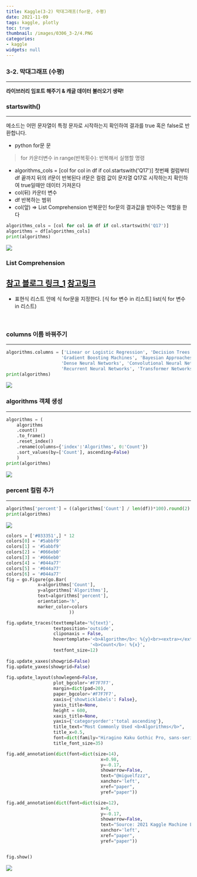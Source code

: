 ```yaml
---
title: Kaggle(3-2) 막대그래프(for문, 수평)
date: 2021-11-09
tags: kaggle, plotly
toc: true
thumbnail: /images/0306_3-2/4.PNG
categories: 
- kaggle
widgets: null
---
```


### **3-2. 막대그래프 (수평)**
---
**라이브러리 임포트 해주기 & 캐글 데이터 불러오기 생략!**
<br>

### **startswith()**
---
메소드는 어떤 문자열이 특정 문자로 시작하는지 확인하여 결과를 true 혹은 false로 반환합니다.
<br>
- python for문 문
>for 카운터변수 in range(반복횟수):
>    반복해서 실행할 명령

- algorithms_cols = [col for col in df if col.startswith('Q17')]
첫번째 컬럼부터 df 끝까지 뒤의 if문이 반복된다
if문은 컬럼 값이 문자열 Q17로 시작하는지 확인하여 true일때만 데이터 가져온다
- col(뒤)
카운터 변수
- df
반복하는 범위
- col(앞) => List Comprehension
반복문인 for문의 결과값을 받아주는 역할을 한다

```python
algorithms_cols = [col for col in df if col.startswith('Q17')]
algorithms = df[algorithms_cols]
print(algorithms)
```
![](/images/0306_3-2/1.PNG)
<br>

### **List Comprehension**
[참고 블로그 링크_1](https://yjs-program.tistory.com/177)
[참고링크](https://dojang.io/mod/page/view.php?id=2285)
---
- 표현식
리스트 안에 식 for문을 지정한다.
[식 for 변수 in 리스트]
list(식 for 변수 in 리스트)


<br>

### **columns 이름 바꿔주기**
---
```python
algorithms.columns = ['Linear or Logistic Regression', 'Decision Trees or Random Forests', 
                     'Gradient Boosting Machines', 'Bayesian Approaches', 'Evolutionary Approaches', 
                     'Dense Neural Networks', 'Convolutional Neural Networks', 'Generative Adversarial Networks',
                     'Recurrent Neural Networks', 'Transformer Networks', 'None', 'Other']
print(algorithms)
```
![](/images/0306_3-2/2.PNG)
<br>

### **algorithms 객체 생성**
---

```python
algorithms = (
    algorithms
    .count()
    .to_frame()
    .reset_index()
    .rename(columns={'index':'Algorithms', 0:'Count'})
    .sort_values(by=['Count'], ascending=False)
    )
print(algorithms)
```
![](/images/0306_3-2/3.PNG)
<br>

### **percent 컬럼 추가**
---
```python
algorithms['percent'] = ((algorithms['Count'] / len(df))*100).round(2).astype(str) + '%'
print(algorithms)
```
![](/images/0306_3-2/5.PNG)
<br>

```python
colors = ['#033351',] * 12
colors[0] = '#5abbf9'
colors[1] = '#5abbf9'
colors[2] = '#066eb0'
colors[3] = '#066eb0'
colors[4] = '#044a77'
colors[5] = '#044a77'
colors[6] = '#044a77'
fig = go.Figure(go.Bar(
            x=algorithms['Count'],
            y=algorithms['Algorithms'],
            text=algorithms['percent'],
            orientation='h',
            marker_color=colors
                        ))

fig.update_traces(texttemplate='%{text}', 
                  textposition='outside',
                  cliponaxis = False,
                  hovertemplate='<b>Algorithm</b>: %{y}<br><extra></extra>'+
                                '<b>Count</b>: %{x}',
                  textfont_size=12)
                  
fig.update_xaxes(showgrid=False)
fig.update_yaxes(showgrid=False)
 
fig.update_layout(showlegend=False, 
                  plot_bgcolor='#F7F7F7', 
                  margin=dict(pad=20),
                  paper_bgcolor='#F7F7F7',
                  xaxis={'showticklabels': False},
                  yaxis_title=None,
                  height = 600,
                  xaxis_title=None,
                  yaxis={'categoryorder':'total ascending'},
                  title_text="Most Commonly Used <b>Algorithms</b>",
                  title_x=0.5,
                  font=dict(family="Hiragino Kaku Gothic Pro, sans-serif", size=15, color='#000000'),
                  title_font_size=35)

fig.add_annotation(dict(font=dict(size=14),
                                    x=0.98,
                                    y=-0.17,
                                    showarrow=False,
                                    text="@miguelfzzz",
                                    xanchor='left',
                                    xref="paper",
                                    yref="paper"))

fig.add_annotation(dict(font=dict(size=12),
                                    x=0,
                                    y=-0.17,
                                    showarrow=False,
                                    text="Source: 2021 Kaggle Machine Learning & Data Science Survey",
                                    xanchor='left',
                                    xref="paper",
                                    yref="paper"))


fig.show()
```
![](/images/0306_3-2/4.PNG)
<br>
<br>
<br>